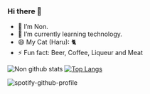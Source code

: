 ### Hi there 👋

- 🔭 I’m Non.
- 🌱 I’m currently learning technology.
- 😄 My Cat (Haru): 🐈
- ⚡ Fun fact: Beer, Coffee, Liqueur and Meat

![Non github stats](https://github-readme-stats.vercel.app/api?username=NLGRF&show_icons=true&bg_color=30,e96443,904e95&title_color=fff&text_color=fff)
[![Top Langs](https://github-readme-stats.vercel.app/api/top-langs/?username=NLGRF&layout=compact&bg_color=30,e96443,904e95&title_color=fff&text_color=fff)](https://github.com/anuraghazra/github-readme-stats)

![spotify-github-profile](https://spotify-github-profile.vercel.app/api/view?uid=21uwoaheuiy4s5eb56wz34s3y&cover_image=false&theme=default)
